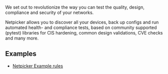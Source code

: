 We set out to revolutionize the way you can test the quality, design, compliance and security of your networks.

Netpicker allows you to discover all your devices, back up configs and run automated health- and compliance tests, based on community supported (pytest) libraries for CIS hardening, common design validations, CVE checks and many more.

## Examples

- [Netpicker Example rules](https://github.com/netpicker/pytests-for-networking/blob/main/EXAMPLES.md)
